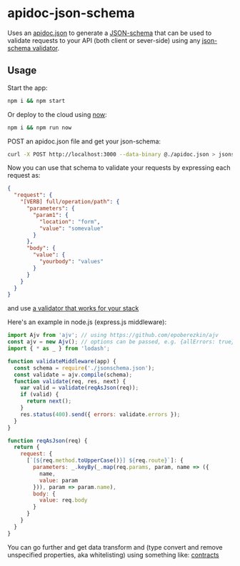 apidoc-json-schema
==================

Uses an [apidoc.json](http://apidoc.me/doc) to generate a [JSON-schema](http://json-schema.org/) that can be used to validate requests to your API (both client or sever-side) using any [json-schema validator](http://json-schema.org/implementations.html).

Usage
-----

Start the app:

``` sh
npm i && npm start
```

Or deploy to the cloud using [now](https://now.sh):
``` sh
npm i && npm run now
```

POST an apidoc.json file and get your json-schema:

``` sh
curl -X POST http://localhost:3000 --data-binary @./apidoc.json > jsonschema.json
```

Now you can use that schema to validate your requests by expressing each request as:

``` json
{
  "request": {
    "[VERB] full/operation/path": {
      "parameters": {
        "param1": {
          "location": "form",
          "value": "somevalue"
        }
      },
      "body": {
        "value": {
          "yourbody": "values"
        }
      }
    }
  }
}
```

and use [a validator that works for your stack](http://json-schema.org/implementations.html)

Here's an example in node.js (express.js middleware):

``` js
import Ajv from 'ajv'; // using https://github.com/epoberezkin/ajv
const ajv = new Ajv(); // options can be passed, e.g. {allErrors: true}
import { * as _ } from 'lodash';

function validateMiddleware(app) {
  const schema = require('./jsonschema.json');
  const validate = ajv.compile(schema);
  function validate(req, res, next) {
    var valid = validate(reqAsJson(req));
    if (valid) {
      return next();
    }
    res.status(400).send({ errors: validate.errors });
  }
}

function reqAsJson(req) {
  return {
    request: {
      [`[${req.method.toUpperCase()}] ${req.route}`]: {
        parameters: _.keyBy(_.map(req.params, param, name => ({
          name,
          value: param
        })), param => param.name),
        body: {
          value: req.body
        }
      }
    }
  }
}
```

You can go further and get data transform and (type convert and remove unspecified properties, aka whitelisting) using something like: [contracts](https://www.npmjs.com/package/contracts#transforming-data-using-a-schema)
